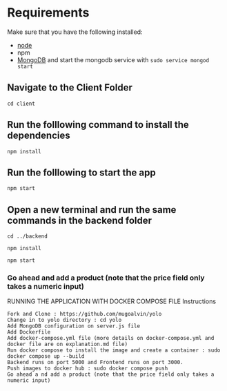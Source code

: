 # Requirements
Make sure that you have the following installed:
- [node](https://www.digitalocean.com/community/tutorials/how-to-install-node-js-on-ubuntu-18-04) 
- npm 
- [MongoDB](https://docs.mongodb.com/manual/tutorial/install-mongodb-on-ubuntu/) and start the mongodb service with `sudo service mongod start`

## Navigate to the Client Folder 
 `cd client`

## Run the folllowing command to install the dependencies 
 `npm install`

## Run the folllowing to start the app
 `npm start`

## Open a new terminal and run the same commands in the backend folder
 `cd ../backend`

 `npm install`

 `npm start`

 ### Go ahead and add a product (note that the price field only takes a numeric input)

 RUNNING THE APPLICATION WITH DOCKER COMPOSE FILE
Instructions

    Fork and Clone : https://github.com/mugoalvin/yolo
    Change in to yolo directory : cd yolo
    Add MongoDB configuration on server.js file
    Add Dockerfile
    Add docker-compose.yml file (more details on docker-compose.yml and docker file are on explanation.md file)
    Run docker compose to install the image and create a container : sudo docker compose up --build
    Backend runs on port 5000 and Frontend runs on port 3000.
    Push images to docker hub : sudo docker compose push
    Go ahead a nd add a product (note that the price field only takes a numeric input)
